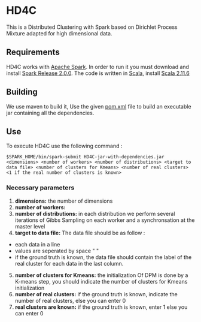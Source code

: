 # HD4C

This is a Distributed Clustering with Spark based on Dirichlet Process Mixture adapted for high dimensional data.

## Requirements
HD4C works with [Apache Spark](http://spark.apache.org). In order to run it you must download and install [Spark Release 2.0.0](https://spark.apache.org/releases/spark-release-2-0-0.html).
The code is written in [Scala](https://www.scala-lang.org/), install [Scala 2.11.6](https://www.scala-lang.org/download/2.11.6.html)

## Building
We use maven to build it, Use the given [pom.xml](https://github.com/anonymeDoc/HD4C/blob/master/pom.xml) file to build an executable jar containing all the dependencies.

## Use
To execute HD4C use the following command :
```
$SPARK_HOME/bin/spark-submit HD4C-jar-with-dependencies.jar <dimensions> <number of workers> <number of distributions> <target to data file> <number of clusters for Kmeans> <number of real clusters> <1 if the real number of clusters is known>
```
### Necessary parameters 
1. **dimensions:** the number of dimensions
2. **number of workers:**
3. **number of distributions:** in each distribution we perform several iterations of Gibbs Sampling on each worker and a synchronsation at the master level  
4. **target to data file:** The data file should be as follow :
  * each data in a line
  * values are seperated by space " "
  * if the ground truth is known, the data file should contain the label of the real cluster for each data in the last column.
5. **number of clusters for Kmeans:** the initialization Of DPM is done by a K-means step, you should indicate the number of clusters for Kmeans initialization
6. **number of real clusters:** if the ground truth is known, indicate the number of real clusters, else you can enter 0 
7. **real clusters are known:** if the ground truth is known, enter 1 else you can enter 0
